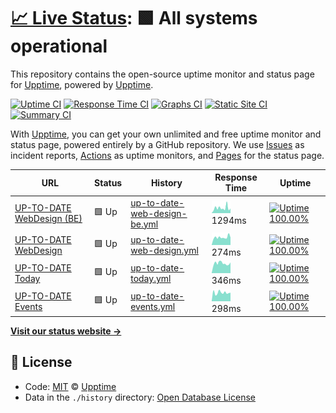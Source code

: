 # [📈 Live Status](https://upptime.github.io/upptime): <!--live status--> **🟩 All systems operational**

This repository contains the open-source uptime monitor and status page for [Upptime](https://upptime.js.org), powered by [Upptime](https://github.com/upptime/upptime).

[![Uptime CI](https://github.com/koj-co/upptime/workflows/Uptime%20CI/badge.svg)](https://github.com/koj-co/upptime/actions?query=workflow%3A%22Uptime+CI%22)
[![Response Time CI](https://github.com/koj-co/upptime/workflows/Response%20Time%20CI/badge.svg)](https://github.com/koj-co/upptime/actions?query=workflow%3A%22Response+Time+CI%22)
[![Graphs CI](https://github.com/koj-co/upptime/workflows/Graphs%20CI/badge.svg)](https://github.com/koj-co/upptime/actions?query=workflow%3A%22Graphs+CI%22)
[![Static Site CI](https://github.com/koj-co/upptime/workflows/Static%20Site%20CI/badge.svg)](https://github.com/koj-co/upptime/actions?query=workflow%3A%22Static+Site+CI%22)
[![Summary CI](https://github.com/koj-co/upptime/workflows/Summary%20CI/badge.svg)](https://github.com/koj-co/upptime/actions?query=workflow%3A%22Summary+CI%22)

With [Upptime](https://upptime.js.org), you can get your own unlimited and free uptime monitor and status page, powered entirely by a GitHub repository. We use [Issues](https://github.com/upptime/upptime/issues) as incident reports, [Actions](https://github.com/upptime/upptime/actions) as uptime monitors, and [Pages](https://upptime.github.io/upptime) for the status page.

<!--start: status pages-->
<!-- This summary is generated by Upptime (https://github.com/upptime/upptime) -->
<!-- Do not edit this manually, your changes will be overwritten -->

| URL                                                           | Status | History                                                                                                                        | Response Time                                                                                  | Uptime                                                                                                                                                                                                                                                   |
| ------------------------------------------------------------- | ------ | ------------------------------------------------------------------------------------------------------------------------------ | ---------------------------------------------------------------------------------------------- | -------------------------------------------------------------------------------------------------------------------------------------------------------------------------------------------------------------------------------------------------------- |
| [UP-TO-DATE WebDesign (BE)](https://www.uptodatewebdesign.be) | 🟩 Up  | [up-to-date-web-design-be.yml](https://github.com/jgui1129/uptodate-sites/commits/master/history/up-to-date-web-design-be.yml) | <img alt="Response time graph" src="./graphs/up-to-date-web-design-be.png" height="20"> 1294ms | [![Uptime 100.00%](https://img.shields.io/endpoint?url=https%3A%2F%2Fraw.githubusercontent.com%2Fjgui1129%2Fuptodate-sites%2Fmaster%2Fapi%2Fup-to-date-web-design-be%2Fuptime.json)](https://upptime.github.io/upptime/history/up-to-date-web-design-be) |
| [UP-TO-DATE WebDesign](https://www.uptodatewebdesign.com)     | 🟩 Up  | [up-to-date-web-design.yml](https://github.com/jgui1129/uptodate-sites/commits/master/history/up-to-date-web-design.yml)       | <img alt="Response time graph" src="./graphs/up-to-date-web-design.png" height="20"> 274ms     | [![Uptime 100.00%](https://img.shields.io/endpoint?url=https%3A%2F%2Fraw.githubusercontent.com%2Fjgui1129%2Fuptodate-sites%2Fmaster%2Fapi%2Fup-to-date-web-design%2Fuptime.json)](https://upptime.github.io/upptime/history/up-to-date-web-design)       |
| [UP-TO-DATE Today](https://www.uptodate-today.be/)            | 🟩 Up  | [up-to-date-today.yml](https://github.com/jgui1129/uptodate-sites/commits/master/history/up-to-date-today.yml)                 | <img alt="Response time graph" src="./graphs/up-to-date-today.png" height="20"> 346ms          | [![Uptime 100.00%](https://img.shields.io/endpoint?url=https%3A%2F%2Fraw.githubusercontent.com%2Fjgui1129%2Fuptodate-sites%2Fmaster%2Fapi%2Fup-to-date-today%2Fuptime.json)](https://upptime.github.io/upptime/history/up-to-date-today)                 |
| [UP-TO-DATE Events](https://events.uptodatewebdesign.be/)     | 🟩 Up  | [up-to-date-events.yml](https://github.com/jgui1129/uptodate-sites/commits/master/history/up-to-date-events.yml)               | <img alt="Response time graph" src="./graphs/up-to-date-events.png" height="20"> 298ms         | [![Uptime 100.00%](https://img.shields.io/endpoint?url=https%3A%2F%2Fraw.githubusercontent.com%2Fjgui1129%2Fuptodate-sites%2Fmaster%2Fapi%2Fup-to-date-events%2Fuptime.json)](https://upptime.github.io/upptime/history/up-to-date-events)               |

<!--end: status pages-->

[**Visit our status website →**](https://upptime.github.io/upptime)

## 📄 License

- Code: [MIT](./LICENSE) © [Upptime](https://upptime.js.org)
- Data in the `./history` directory: [Open Database License](https://opendatacommons.org/licenses/odbl/1-0/)
